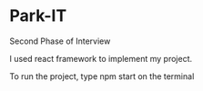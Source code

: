 # Park-IT
Second Phase of Interview

I used react framework to implement my project. 

To run the project, type npm start on the terminal
